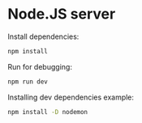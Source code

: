# Node.JS server

Install dependencies:

```bash
npm install
```

Run for debugging:

```bash
npm run dev
```
Installing dev dependencies example:

```bash
npm install -D nodemon
```